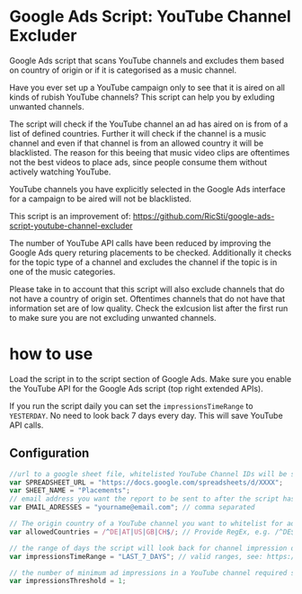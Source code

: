 # Google Ads Script: YouTube Channel Excluder
Google Ads script that scans YouTube channels and excludes them based on country of origin or if it is categorised as a music channel.

Have you ever set up a YouTube campaign only to see that it is aired on all kinds of rubish YouTube channels? This script can help you by exluding unwanted channels.

The script will check if the YouTube channel an ad has aired on is from of a list of defined countries. Further it will check if the channel is a music channel and even if that channel is from an allowed country it will be blacklisted. The reason for this beeing that music video clips are oftentimes not the best videos to place ads, since people consume them without actively watching YouTube.

YouTube channels you have explicitly selected in the Google Ads interface for a campaign to be aired will not be blacklisted.

This script is an improvement of:
https://github.com/RicSti/google-ads-script-youtube-channel-excluder

The number of YouTube API calls have been reduced by improving the Google Ads query returing placements to be checked.
Additionally it checks for the topic type of a channel and excludes the channel if the topic is in one of the music categories.

Please take in to account that this script will also exclude channels that do not have a country of origin set. Oftentimes channels that do not have that information set are of low quality. Check the exlcusion list after the first run to make sure you are not excluding unwanted channels.

# how to use
Load the script in to the script section of Google Ads. Make sure you enable the YouTube API for the Google Ads script (top right extended APIs).

If you run the script daily you can set the ```impressionsTimeRange``` to ```YESTERDAY```. No need to look back 7 days every day. This will save YouTube API calls.

## Configuration
```js
//url to a google sheet file, whitelisted YouTube Channel IDs will be stored here
var SPREADSHEET_URL = "https://docs.google.com/spreadsheets/d/XXXX";
var SHEET_NAME = "Placements";
// email address you want the report to be sent to after the script has executed
var EMAIL_ADRESSES = "yourname@email.com"; // comma separated

// The origin country of a YouTube channel you want to whitelist for advertising
var allowedCountries = /^DE|AT|US|GB|CH$/; // Provide RegEx, e.g. /^DE$/ or /^DE|AT|CH$/ ISO 3166-1 alpha-2 https://www.iso.org/obp/ui/#search

// the range of days the script will look back for channel impression data
var impressionsTimeRange = "LAST_7_DAYS"; // valid ranges, see: https://developers.google.com/google-ads/api/docs/query/date-ranges

// the number of minimum ad impressions in a YouTube channel required so that the script will evaluate. 
var impressionsThreshold = 1;
```

